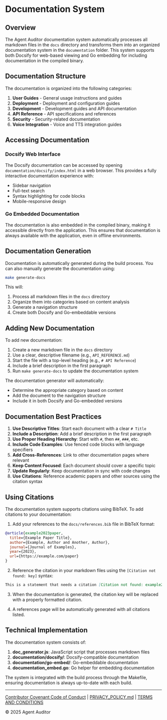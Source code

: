 # Documentation System

## Overview

The Agent Auditor documentation system automatically processes all markdown files in the `docs` directory and transforms them into an organized documentation system in the `documentation` folder. This system supports both Docsify for web-based viewing and Go embedding for including documentation in the compiled binary.

## Documentation Structure

The documentation is organized into the following categories:

1. **User Guides** - General usage instructions and guides
2. **Deployment** - Deployment and configuration guides
3. **Development** - Development guides and API documentation
4. **API Reference** - API specifications and references
5. **Security** - Security-related documentation
6. **Voice Integration** - Voice and TTS integration guides

## Accessing Documentation

### Docsify Web Interface

The Docsify documentation can be accessed by opening `documentation/docsify/index.html` in a web browser. This provides a fully interactive documentation experience with:

- Sidebar navigation
- Full-text search
- Syntax highlighting for code blocks
- Mobile-responsive design

### Go Embedded Documentation

The documentation is also embedded in the compiled binary, making it accessible directly from the application. This ensures that documentation is always available with the application, even in offline environments.

## Documentation Generation

Documentation is automatically generated during the build process. You can also manually generate the documentation using:

```bash
make generate-docs
```

This will:

1. Process all markdown files in the `docs` directory
2. Organize them into categories based on content analysis
3. Generate a navigation structure
4. Create both Docsify and Go-embeddable versions

## Adding New Documentation

To add new documentation:

1. Create a new markdown file in the `docs` directory
2. Use a clear, descriptive filename (e.g., `API_REFERENCE.md`)
3. Start the file with a top-level heading (e.g., `# API Reference`)
4. Include a brief description in the first paragraph
5. Run `make generate-docs` to update the documentation system

The documentation generator will automatically:
- Determine the appropriate category based on content
- Add the document to the navigation structure
- Include it in both Docsify and Go-embedded versions

## Documentation Best Practices

1. **Use Descriptive Titles**: Start each document with a clear `# Title`
2. **Include a Description**: Add a brief description in the first paragraph
3. **Use Proper Heading Hierarchy**: Start with `#`, then `##`, `###`, etc.
4. **Include Code Examples**: Use fenced code blocks with language specifiers
5. **Add Cross-References**: Link to other documentation pages where relevant
6. **Keep Content Focused**: Each document should cover a specific topic
7. **Update Regularly**: Keep documentation in sync with code changes
8. **Use Citations**: Reference academic papers and other sources using the citation syntax

## Using Citations

The documentation system supports citations using BibTeX. To add citations to your documentation:

1. Add your references to the `docs/references.bib` file in BibTeX format:

```bibtex
@article{example2023paper,
  title={Example Paper Title},
  author={Example, Author and Another, Author},
  journal={Journal of Examples},
  year={2023},
  url={https://example.com/paper}
}
```

2. Reference the citation in your markdown files using the `[Citation not found: key]` syntax:

```markdown
This is a statement that needs a citation [Citation not found: example2023paper].
```

3. When the documentation is generated, the citation key will be replaced with a properly formatted citation.

4. A references page will be automatically generated with all citations listed.

## Technical Implementation

The documentation system consists of:

1. **doc_generator.js**: JavaScript script that processes markdown files
2. **documentation/docsify/**: Docsify-compatible documentation
3. **documentation/go-embed/**: Go-embeddable documentation
4. **documentation_embed.go**: Go helper for embedding documentation

The system is integrated with the build process through the Makefile, ensuring documentation is always up-to-date with each build.

---

<div class="footer-links">
<a href="#/legal/CODE_OF_CONDUCT.md" class="footer-link">Contributor Covenant Code of Conduct</a> | <a href="#/legal/PRIVACY_POLICY.md" class="footer-link">PRIVACY_POLICY.md</a> | <a href="#/legal/TERMS_AND_CONDITIONS.md" class="footer-link">TERMS AND CONDITIONS</a>

© 2025 Agent Auditor
</div>
